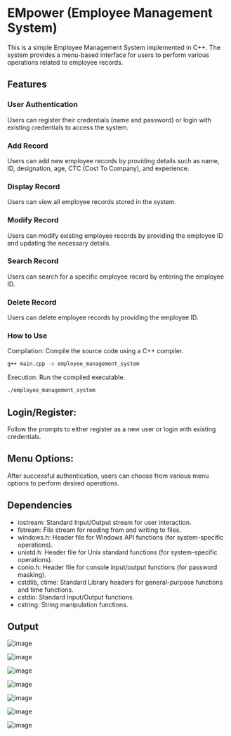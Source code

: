 # EMpower (Employee Management System) 
This is a simple Employee Management System implemented in C++. The system provides a menu-based interface for users to perform various operations related to employee records.

## Features
### User Authentication
Users can register their credentials (name and password) or login with existing credentials to access the system.

### Add Record
Users can add new employee records by providing details such as name, ID, designation, age, CTC (Cost To Company), and experience.

### Display Record
Users can view all employee records stored in the system.

### Modify Record
Users can modify existing employee records by providing the employee ID and updating the necessary details.

### Search Record
Users can search for a specific employee record by entering the employee ID.

### Delete Record
Users can delete employee records by providing the employee ID.

### How to Use
Compilation: Compile the source code using a C++ compiler.

``` bash
g++ main.cpp -o employee_management_system

```

Execution: Run the compiled executable.

``` bash
./employee_management_system
 ```


 ## Login/Register: 
 Follow the prompts to either register as a new user or login with existing credentials.

## Menu Options:
After successful authentication, users can choose from various menu options to perform desired operations.

## Dependencies
 - iostream: Standard Input/Output stream for user interaction.
 - fstream: File stream for reading from and writing to files.
 - windows.h: Header file for Windows API functions (for system-specific operations).
 - unistd.h: Header file for Unix standard functions (for system-specific operations).
 - conio.h: Header file for console input/output functions (for password masking).
 - cstdlib, ctime: Standard Library headers for general-purpose functions and time functions.
 - cstdio: Standard Input/Output functions.
 - cstring: String manipulation functions.

## Output


![image](https://github.com/sahilkhan786000/EMpower/assets/95959159/0672e6c0-776b-42e9-9c43-0fd3556f9a4d)



![image](https://github.com/sahilkhan786000/EMpower/assets/95959159/6a266643-03d0-42b4-8bb1-a2a8e6ef1d87)



![image](https://github.com/sahilkhan786000/EMpower/assets/95959159/2d088e3f-12a8-460d-81c7-db766b6425e0)



![image](https://github.com/sahilkhan786000/EMpower/assets/95959159/2deac923-7880-40ec-abab-14689008fa2e)



![image](https://github.com/sahilkhan786000/EMpower/assets/95959159/2e4b886e-8fab-4945-9030-8caac96ed926)


![image](https://github.com/sahilkhan786000/EMpower/assets/95959159/72900fb9-b960-442f-8cdd-ae75c70df28f)



![image](https://github.com/sahilkhan786000/EMpower/assets/95959159/1957f33f-fb94-4327-9bc9-3d71a1db2ee4)










